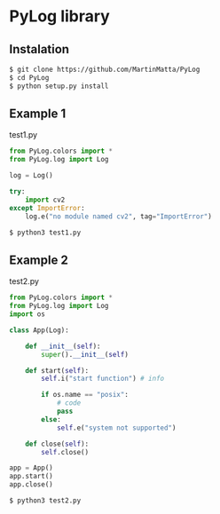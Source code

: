 ﻿# PyLog library

## Instalation

```sh
$ git clone https://github.com/MartinMatta/PyLog
$ cd PyLog
$ python setup.py install
```

## Example 1

test1.py

```python
from PyLog.colors import *
from PyLog.log import Log

log = Log()

try:
    import cv2
except ImportError:
    log.e("no module named cv2", tag="ImportError")
```

```sh
$ python3 test1.py
```

## Example 2

test2.py

```python
from PyLog.colors import *
from PyLog.log import Log
import os

class App(Log):

    def __init__(self):
        super().__init__(self)

    def start(self):
        self.i("start function") # info

        if os.name == "posix":
            # code
            pass
        else:
            self.e("system not supported")

    def close(self):
        self.close()

app = App()
app.start()
app.close()
```

```sh
$ python3 test2.py
```